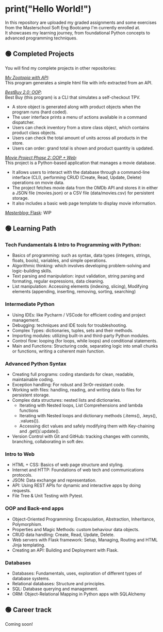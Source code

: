 # print("Hello World!")

In this repository are uploaded my graded assignments and some exercises from the Masterschool Soft Eng Bootcamp I'm currently enrolled at.  
It showcases my learning journey, from foundational Python concepts to advanced programming techniques.  

## 🟢 Completed Projects

You will find my complete projects in other repositories:  

<a href="https://github.com/VeronicaLobos/My-Zootopia-With-API">_My Zootopia with API_</a>:  
This program generates a simple html file with info extracted from an API.

<a href="https://github.com/VeronicaLobos/Best-Buy2">_BestBuy 2.0: OOP_</a>:  
Best Buy (this program) is a CLI that simulates a self-checkout TPV.
* A store object is generated along with product objects when the program runs (hard coded).
* The user interface prints a menu of actions available in a command dispatcher. 
* Users can check inventory from a store class object, which contains product class objects. 
* Users can check the total amount of units across all products in the store. 
* Users can order: grand total is shown and product quantity is updated.  

<a href="https://github.com/VeronicaLobos/Movie-Project-Phase2">_Movie Project Phase 2: OOP + Web_</a>:  
This project is a Python-based application that manages a movie database. 
* It allows users to interact with the database through a command-line interface (CLI), performing CRUD (Create, Read, Update, Delete) operations on movie data. 
* The project fetches movie data from the OMDb API and stores it in either a JSON file (movies.json) or a CSV file (data/movies.csv) for persistent storage. 
* It also includes a basic web page template to display movie information.

<a href="https://github.com/VeronicaLobos/Masterblog">_Masterblog_: Flask</a>: WIP

## 🟢 Learning Path

### Tech Fundamentals & Intro to Programming with Python:

* Basics of programming: such as syntax, data types (integers, strings, floats, bools), variables, and simple operations.
* Algorithmic thinking: which involves developing problem-solving and logic-building skills.
* Text parsing and manipulation: input validation, string parsing and formating, regular expressions, data cleaning.
* List manipulation: Accessing elements (indexing, slicing), Modifying elements (appending, inserting, removing, sorting, searching)


### Intermediate Python

* Using IDEs: like Pycharm / VSCode for efficient coding and project management.
* Debugging: techniques and IDE tools for troubleshooting.
* Complex Types: dictionaries, tuples, sets and their methods.
* Importing modules: utilizing built-in and third-party Python modules.
* Control flow: looping (for loops, while loops) and conditional statements.
* Main and Functions: Structuring code, separating logic into small chunks or functions, writing a coherent main function.


### Advanced Python Syntax

* Creating full programs: coding standards for clean, readable, maintainable coding.
* Exception handling: For robust and 3rr0r-resistant code.
* Working with files: handling, reading, and writing data to files for persistent storage.
* Complex data structures: nested lists and dictionaries.
  * Iterating with Nested loops, List Comprehensions and lambda functions
  * Iterating with Nested loops and dictionary methods (.items(), .keys(), .values()).
  * Accessing dict values and safely modifying them with Key-chaining and .get()/.update().
* Version Control with Git and GitHub: tracking changes with commits, branching, collaborating in soft dev.

### Intro to Web

* HTML + CSS: Basics of web page structure and styling.
* Internet and HTTP: Foundations of web tech and communications protocols.
* JSON: Data exchange and representation.
* API: Using REST APIs for dynamic and interactive apps by doing requests.
* File Tree & Unit Testing with Pytest.

### OOP and Back-end apps

* Object-Oriented Programming: Encapsulation, Abstraction, Inheritance, Polymorphism.
* Properties and Magic Methods: custom behaviour data objects.
* CRUD data handling: Create, Read, Update, Delete.
* Web servers with Flask framework: Setup, Managing, Routing and HTML Jinja templating.
* Creating an API: Building and Deployment with Flask.

### Databases

* Databases: Fundamentals, uses, exploration of different types of database systems.
* Relational databases: Structure and principles.
* SQL: Database querying and management.
* ORM: Object-Relational Mapping in Python apps with SQLAlchemy

## 🟢 Career track

Coming soon!